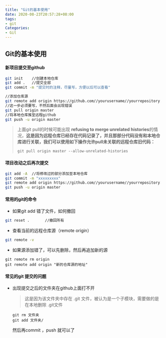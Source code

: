 ```yaml
---
title: "Git的基本使用"
date: 2020-08-23T20:57:28+08:00
tags:
- git
Categories:
- Git
---
```


## Git的基本使用

#### 新项目提交至github

```bash
git init    //创建本地仓库
git add .   //提交全部
git commit -m "提交时的注释，尽量写，方便以后可以查看"

//添加仓库源
git remote add origin https://github.com//yourusername//yourrepository.git 
//这一步必须要写，不然后面会出现错误
git pull origin master
//将本地仓库推至远程github
git push -u origin master
```

> 上面git pull的时候可能出现 **refusing to merge unrelated histories**的情况，**这是因为远程仓库已经存在代码记录了，并且那部分代码没有和本地仓库进行关联，我们可以使用如下操作允许pull未关联的远程仓库旧代码：** 
>
> ```shell
> git pull origin master --allow-unrelated-histories
> ```



#### 项目改动之后再次提交

```bash
git add -A	//将修改过的部分添加至本地仓库
git commit -m "xxxxxxxxx"
git remote add origin https://github.com//yourusername//yourrepository.git 
git push -u origin master
```



#### 常用的git的命令

- 如果git add 错了文件，如何撤回

```bash
git reset .       //撤回所有
```

- 查看当前的远程仓库源（remote origin）

```bash
git remote -v
```

- 如果源添加错了，可以先删除，然后再追加新的源

```shell
git remote rm origin
git remote add origin "新的仓库源的地址"
```



#### 常见的git 提交的问题

- 出现提交之后的文件夹在github上面打不开

  > 这是因为该文件夹中存在 .git 文件，被认为是一个子模块，需要做的是在本地删除 .git文件

  ```shell
  git rm 文件夹
  git add 文件夹/
  ```

  然后再commit ，push 就可以了